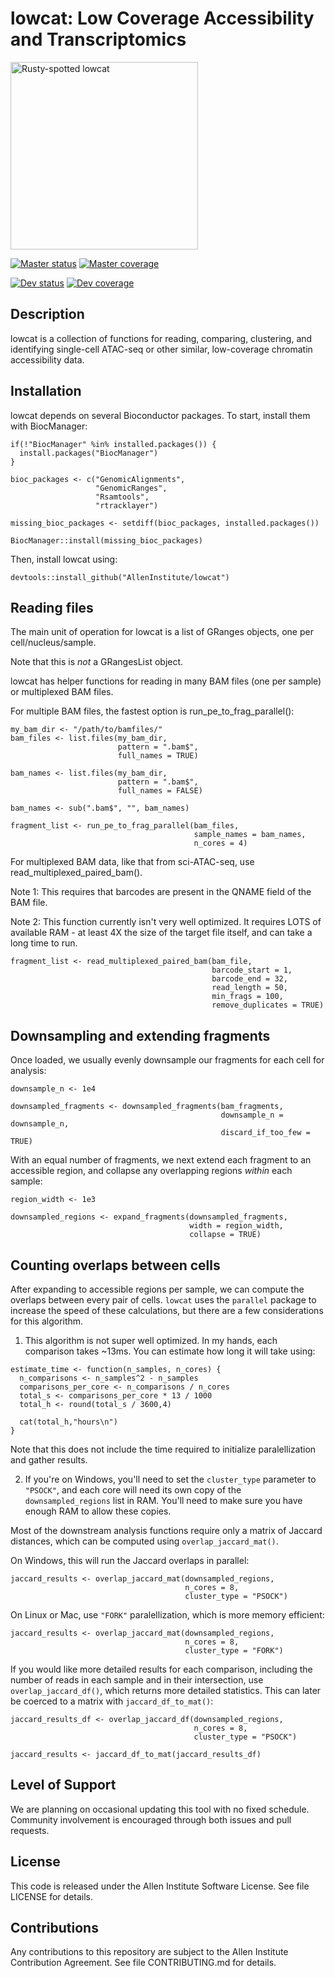 # lowcat: Low Coverage Accessibility and Transcriptomics

<img src="https://upload.wikimedia.org/wikipedia/commons/f/f7/Rusty-spotted_cat_%28f._rubiginosa%29.JPG" alt="Rusty-spotted lowcat" width="300px"/>

[![Master status](https://travis-ci.org/AllenInstitute/lowcat.svg?branch=master)](https://travis-ci.org/AllenInstitute/lowcat)
[![Master coverage](https://codecov.io/gh/AllenInstitute/lowcat/branch/master/graph/badge.svg)](https://codecov.io/github/AllenInstitute/lowcat?branch=master)


[![Dev status](https://travis-ci.org/AllenInstitute/lowcat.svg?branch=dev)](https://travis-ci.org/AllenInstitute/lowcat)
[![Dev coverage](https://codecov.io/gh/AllenInstitute/lowcat/branch/master/graph/badge.svg)](https://codecov.io/github/AllenInstitute/lowcat?branch=dev)


## Description

lowcat is a collection of functions for reading, comparing, clustering, and identifying 
single-cell ATAC-seq or other similar, low-coverage chromatin accessibility data.

## Installation

lowcat depends on several Bioconductor packages. To start, install them with BiocManager:
```
if(!"BiocManager" %in% installed.packages()) {
  install.packages("BiocManager")
}

bioc_packages <- c("GenomicAlignments",
                   "GenomicRanges",
                   "Rsamtools",
                   "rtracklayer")

missing_bioc_packages <- setdiff(bioc_packages, installed.packages())

BiocManager::install(missing_bioc_packages)
```

Then, install lowcat using:
```
devtools::install_github("AllenInstitute/lowcat")
```

## Reading files

The main unit of operation for lowcat is a list of GRanges objects, one per cell/nucleus/sample.

Note that this is *not* a GRangesList object.

lowcat has helper functions for reading in many BAM files (one per sample) or multiplexed BAM files.

For multiple BAM files, the fastest option is run_pe_to_frag_parallel():
```
my_bam_dir <- "/path/to/bamfiles/"
bam_files <- list.files(my_bam_dir, 
                        pattern = ".bam$",
                        full_names = TRUE)

bam_names <- list.files(my_bam_dir, 
                        pattern = ".bam$",
                        full_names = FALSE)

bam_names <- sub(".bam$", "", bam_names)

fragment_list <- run_pe_to_frag_parallel(bam_files,
                                         sample_names = bam_names,
                                         n_cores = 4)
```

For multiplexed BAM data, like that from sci-ATAC-seq, use read_multiplexed_paired_bam().

Note 1: This requires that barcodes are present in the QNAME field of the BAM file.

Note 2: This function currently isn't very well optimized. 
It requires LOTS of available RAM - at least 4X the size of the target file itself, and can take a long time to run.
```
fragment_list <- read_multiplexed_paired_bam(bam_file,
                                             barcode_start = 1,
                                             barcode_end = 32,
                                             read_length = 50,
                                             min_frags = 100,
                                             remove_duplicates = TRUE)
```

## Downsampling and extending fragments

Once loaded, we usually evenly downsample our fragments for each cell for analysis:
```
downsample_n <- 1e4

downsampled_fragments <- downsampled_fragments(bam_fragments,
                                               downsample_n = downsample_n,
                                               discard_if_too_few = TRUE)

```

With an equal number of fragments, we next extend each fragment to an accessible region, and collapse any overlapping regions *within* each sample:
```
region_width <- 1e3

downsampled_regions <- expand_fragments(downsampled_fragments,
                                        width = region_width,
                                        collapse = TRUE)
```

## Counting overlaps between cells

After expanding to accessible regions per sample, we can compute the overlaps between every pair of cells. `lowcat` uses the `parallel` package to increase the speed of these calculations, but there are a few considerations for this algorithm.

1. This algorithm is not super well optimized. In my hands, each comparison takes ~13ms. You can estimate how long it will take using:
```
estimate_time <- function(n_samples, n_cores) {
  n_comparisons <- n_samples^2 - n_samples
  comparisons_per_core <- n_comparisons / n_cores
  total_s <- comparisons_per_core * 13 / 1000
  total_h <- round(total_s / 3600,4)
  
  cat(total_h,"hours\n")
}
```
Note that this does not include the time required to initialize paralellization and gather results.

2. If you're on Windows, you'll need to set the `cluster_type` parameter to `"PSOCK"`, and each core will need its own copy of the `downsampled_regions` list in RAM. You'll need to make sure you have enough RAM to allow these copies.

Most of the downstream analysis functions require only a matrix of Jaccard distances, which can be computed using `overlap_jaccard_mat()`.

On Windows, this will run the Jaccard overlaps in parallel:
```
jaccard_results <- overlap_jaccard_mat(downsampled_regions,
                                       n_cores = 8,
                                       cluster_type = "PSOCK")
```

On Linux or Mac, use `"FORK"` paralellization, which is more memory efficient:
```
jaccard_results <- overlap_jaccard_mat(downsampled_regions,
                                       n_cores = 8,
                                       cluster_type = "FORK")
```

If you would like more detailed results for each comparison, including the number of reads in each sample and in their intersection, use `overlap_jaccard_df()`, which returns more detailed statistics. This can later be coerced to a matrix with `jaccard_df_to_mat()`:
```
jaccard_results_df <- overlap_jaccard_df(downsampled_regions,
                                         n_cores = 8,
                                         cluster_type = "PSOCK")

jaccard_results <- jaccard_df_to_mat(jaccard_results_df)
```

## Level of Support

We are planning on occasional updating this tool with no fixed schedule. Community involvement is encouraged through both issues and pull requests.

## License

This code is released under the Allen Institute Software License. See file LICENSE for details.

## Contributions

Any contributions to this repository are subject to the Allen Institute Contribution Agreement. See file CONTRIBUTING.md for details.



